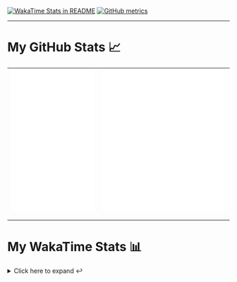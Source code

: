 [![WakaTime Stats in README](https://github.com/LOsioChico/LOsioChico/actions/workflows/waka.yml/badge.svg)](https://github.com/LOsioChico/LOsioChico/actions/workflows/waka.yml) [![GitHub metrics](https://github.com/LOsioChico/LOsioChico/actions/workflows/metrics.yml/badge.svg)](https://github.com/LOsioChico/LOsioChico/actions/workflows/metrics.yml)

---

# My GitHub Stats 📈

| ![](./assets/metrics.svg) | ![](./assets/metrics2.svg) |
| ------------------------- | -------------------------- |

---

# My WakaTime Stats 📊

<details>
<summary>Click here to expand ↩️</summary>
<br>

<!--START_SECTION:waka-->
![Code Time](http://img.shields.io/badge/Code%20Time-2%2C430%20hrs%2033%20mins-blue)

![Lines of code](https://img.shields.io/badge/From%20Hello%20World%20I%27ve%20Written-488.6%20thousand%20lines%20of%20code-blue)

**🐱 My GitHub Data** 

> 📦 711.4 kB Used in GitHub's Storage 
 > 
> 🏆 381 Contributions in the Year 2025
 > 
> 🚫 Not Opted to Hire
 > 
> 📜 31 Public Repositories 
 > 
> 🔑 39 Private Repositories 
 > 
**I'm a Night 🦉** 

```text
🌞 Morning                740 commits         ████░░░░░░░░░░░░░░░░░░░░░   15.22 % 
🌆 Daytime                1564 commits        ████████░░░░░░░░░░░░░░░░░   32.17 % 
🌃 Evening                1655 commits        █████████░░░░░░░░░░░░░░░░   34.04 % 
🌙 Night                  903 commits         █████░░░░░░░░░░░░░░░░░░░░   18.57 % 
```
📅 **I'm Most Productive on Thursday** 

```text
Monday                   617 commits         ███░░░░░░░░░░░░░░░░░░░░░░   12.69 % 
Tuesday                  746 commits         ████░░░░░░░░░░░░░░░░░░░░░   15.34 % 
Wednesday                603 commits         ███░░░░░░░░░░░░░░░░░░░░░░   12.40 % 
Thursday                 928 commits         █████░░░░░░░░░░░░░░░░░░░░   19.09 % 
Friday                   746 commits         ████░░░░░░░░░░░░░░░░░░░░░   15.34 % 
Saturday                 771 commits         ████░░░░░░░░░░░░░░░░░░░░░   15.86 % 
Sunday                   451 commits         ██░░░░░░░░░░░░░░░░░░░░░░░   09.28 % 
```


📊 **This Week I Spent My Time On** 

```text
💬 Programming Languages: 
Scala                    2 hrs 24 mins       █████████░░░░░░░░░░░░░░░░   34.07 % 
TypeScript               2 hrs 9 mins        ████████░░░░░░░░░░░░░░░░░   30.48 % 
Markdown                 1 hr 23 mins        █████░░░░░░░░░░░░░░░░░░░░   19.66 % 
Other                    20 mins             █░░░░░░░░░░░░░░░░░░░░░░░░   04.92 % 
JSON                     12 mins             █░░░░░░░░░░░░░░░░░░░░░░░░   03.03 % 
```

**I Mostly Code in TypeScript** 

```text
TypeScript               35 repos            █████████████░░░░░░░░░░░░   50.72 % 
JavaScript               7 repos             ███░░░░░░░░░░░░░░░░░░░░░░   10.14 % 
Astro                    5 repos             ██░░░░░░░░░░░░░░░░░░░░░░░   07.25 % 
Python                   3 repos             █░░░░░░░░░░░░░░░░░░░░░░░░   04.35 % 
Jupyter Notebook         1 repo              ░░░░░░░░░░░░░░░░░░░░░░░░░   01.45 % 
```




 Last Updated on 19/10/2025 01:14:45 UTC
<!--END_SECTION:waka-->

## </details>
